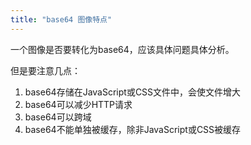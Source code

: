 ```yaml
---
title: "base64 图像特点"
---
```


一个图像是否要转化为base64，应该具体问题具体分析。

但是要注意几点：

1. base64存储在JavaScript或CSS文件中，会使文件增大
1. base64可以减少HTTP请求
1. base64可以跨域
1. base64不能单独被缓存，除非JavaScript或CSS被缓存